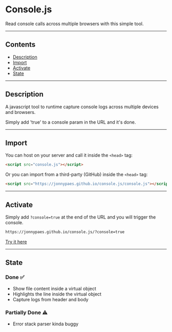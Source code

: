 # Console.js

Read console calls across multiple browsers with this simple tool.

---

## Contents

- [Description](#description)
- [Import](#import)
- [Activate](#activate)
- [State](#state)

---

## Description

A javascript tool to runtime capture console logs across multiple devices and browsers.

Simply add 'true' to a console param in the URL and it's done.

---

## Import

You can host on your server and call it inside the `<head>` tag:

```html
<script src="console.js"></script>
```

Or you can import from a third-party (GitHub) inside the `<head>` tag:

```html
<script src="https://jonnypaes.github.io/console.js/console.js"></script>
```

---

## Activate

Simply add `?console=true` at the end of the URL and you will trigger the console.

```html
https://jonnypaes.github.io/console.js/?console=true
```

[Try it here](https://jonnypaes.github.io/console.js/?console=true)


---

## State

### Done ✅
- Show file content inside a virtual object
- Highlights the line inside the virtual object
- Capture logs from header and body

### Partially Done ⚠️
- Error stack parser kinda buggy
